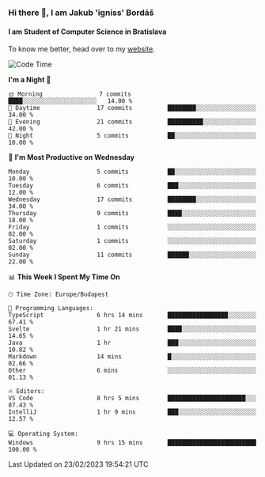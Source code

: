 ### Hi there 👋, I am Jakub 'igniss' Bordáš

#### I am Student of Computer Science in Bratislava
To know me better, head over to my [website](https://bordas.sk).


<!--START_SECTION:waka-->
![Code Time](http://img.shields.io/badge/Code%20Time-1%2C052%20hrs%2049%20mins-blue)

**I'm a Night 🦉** 

```text
🌞 Morning                7 commits           ████░░░░░░░░░░░░░░░░░░░░░   14.00 % 
🌆 Daytime                17 commits          ████████░░░░░░░░░░░░░░░░░   34.00 % 
🌃 Evening                21 commits          ██████████░░░░░░░░░░░░░░░   42.00 % 
🌙 Night                  5 commits           ██░░░░░░░░░░░░░░░░░░░░░░░   10.00 % 
```
📅 **I'm Most Productive on Wednesday** 

```text
Monday                   5 commits           ██░░░░░░░░░░░░░░░░░░░░░░░   10.00 % 
Tuesday                  6 commits           ███░░░░░░░░░░░░░░░░░░░░░░   12.00 % 
Wednesday                17 commits          ████████░░░░░░░░░░░░░░░░░   34.00 % 
Thursday                 9 commits           ████░░░░░░░░░░░░░░░░░░░░░   18.00 % 
Friday                   1 commits           ░░░░░░░░░░░░░░░░░░░░░░░░░   02.00 % 
Saturday                 1 commits           ░░░░░░░░░░░░░░░░░░░░░░░░░   02.00 % 
Sunday                   11 commits          ██████░░░░░░░░░░░░░░░░░░░   22.00 % 
```


📊 **This Week I Spent My Time On** 

```text
🕑︎ Time Zone: Europe/Budapest

💬 Programming Languages: 
TypeScript               6 hrs 14 mins       █████████████████░░░░░░░░   67.41 % 
Svelte                   1 hr 21 mins        ████░░░░░░░░░░░░░░░░░░░░░   14.65 % 
Java                     1 hr                ███░░░░░░░░░░░░░░░░░░░░░░   10.82 % 
Markdown                 14 mins             █░░░░░░░░░░░░░░░░░░░░░░░░   02.66 % 
Other                    6 mins              ░░░░░░░░░░░░░░░░░░░░░░░░░   01.13 % 

🔥 Editors: 
VS Code                  8 hrs 5 mins        ██████████████████████░░░   87.43 % 
IntelliJ                 1 hr 9 mins         ███░░░░░░░░░░░░░░░░░░░░░░   12.57 % 

💻 Operating System: 
Windows                  9 hrs 15 mins       █████████████████████████   100.00 % 
```


 Last Updated on 23/02/2023 19:54:21 UTC
<!--END_SECTION:waka-->
